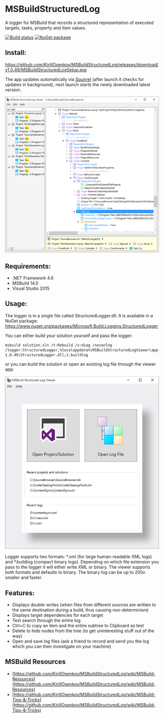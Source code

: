 # MSBuildStructuredLog
A logger for MSBuild that records a structured representation of executed targets, tasks, property and item values.

[![Build status](https://ci.appveyor.com/api/projects/status/v7vwgphs239i14ya?svg=true)](https://ci.appveyor.com/project/KirillOsenkov/msbuildstructuredlog)
[![NuGet package](https://img.shields.io/nuget/v/Microsoft.Build.Logging.StructuredLogger.svg)](https://nuget.org/packages/Microsoft.Build.Logging.StructuredLogger)

## Install:
https://github.com/KirillOsenkov/MSBuildStructuredLog/releases/download/v1.0.49/MSBuildStructuredLogSetup.exe

The app updates automatically via [Squirrel](https://github.com/Squirrel/Squirrel.Windows) (after launch it checks for updates in background), next launch starts the newly downloaded latest version.

![Screenshot1](/docs/Screenshot1.png)

## Requirements:
 * .NET Framework 4.6
 * MSBuild 14.0
 * Visual Studio 2015

## Usage:

The logger is in a single file called StructuredLogger.dll. It is available in a NuGet package:
https://www.nuget.org/packages/Microsoft.Build.Logging.StructuredLogger

You can either build your solution yourself and pass the logger:

```
msbuild solution.sln /t:Rebuild /v:diag /noconlog /logger:StructuredLogger,%localappdata%\MSBuildStructuredLogViewer\app-1.0.49\StructuredLogger.dll;1.buildlog
```

or you can build the solution or open an existing log file through the viewer app:

![Screenshot2](/docs/Screenshot2.png)

Logger supports two formats: *.xml (for large human-readable XML logs) and *.buildlog (compact binary logs). Depending on which file extension you pass to the logger it will either write XML or binary.
The viewer supports both formats and defaults to binary. The binary log can be up to 200x smaller and faster.

## Features:

 * Displays double-writes (when files from different sources are written to the same destination during a build, thus causing non-determinism)
 * Displays target dependencies for each target
 * Text search through the entire log
 * Ctrl+C to copy an item and the entire subtree to Clipboard as text
 * Delete to hide nodes from the tree (to get uninteresting stuff out of the way)
 * Open and save log files (ask a friend to record and send you the log which you can then investigate on your machine)

## MSBuild Resources
 * [https://github.com/KirillOsenkov/MSBuildStructuredLog/wiki/MSBuild-Resources](https://github.com/KirillOsenkov/MSBuildStructuredLog/wiki/MSBuild-Resources)
 * [https://github.com/KirillOsenkov/MSBuildStructuredLog/wiki/MSBuild-Tips-&-Tricks](https://github.com/KirillOsenkov/MSBuildStructuredLog/wiki/MSBuild-Tips-&-Tricks)
